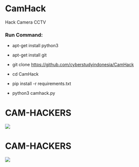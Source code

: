 # CamHack

Hack Camera CCTV 

<h3> Run Command: </h3>

* apt-get install python3

* apt-get install git

* git clone https://github.com/cyberstudyindonesia/CamHack

* cd CamHack

* pip install -r requirements.txt

* python3 camhack.py 


# CAM-HACKERS

<img src="https://github.com/AngelSecurityTeam/Cam-Hackers/blob/master/cap02new.jpg">

# CAM-HACKERS

<img src="https://github.com/AngelSecurityTeam/Cam-Hackers/blob/master/camfoto2.png">


